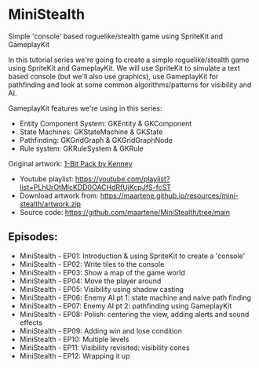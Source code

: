 # MiniStealth
Simple 'console' based roguelike/stealth game using SpriteKit and GameplayKit

In this tutorial series we're going to create a simple roguelike/stealth game using SpriteKit and GameplayKit. We will use SpriteKit to simulate a text based console (but we'll also use graphics), use GameplayKit for pathfinding and look at some common algorithms/patterns for visibility and AI.

GameplayKit features we're using in this series:
* Entity Component System: GKEntity & GKComponent
* State Machines: GKStateMachine & GKState
* Pathfinding: GKGridGraph & GKGridGraphNode
* Rule system: GKRuleSystem & GKRule

Original artwork: [1-Bit Pack by Kenney](https://kenney.nl/assets/bit-pack)

* Youtube playlist: https://youtube.com/playlist?list=PLhUrOtMlcKDD0OACHdRfUjKcpJfS-fcST 
* Download artwork from: https://maartene.github.io/resources/mini-stealth/artwork.zip
* Source code: https://github.com/maartene/MiniStealth/tree/main 

## Episodes:
* MiniStealth - EP01: Introduction & using SpriteKit to create a 'console'
* MiniStealth - EP02: Write tiles to the console
* MiniStealth - EP03: Show a map of the game world
* MiniStealth - EP04: Move the player around
* MiniStealth - EP05: Visibility using shadow casting
* MiniStealth - EP06: Enemy AI pt 1: state machine and naive path finding
* MiniStealth - EP07: Enemy AI pt 2: pathfinding using GameplayKit
* MiniStealth - EP08: Polish: centering the view, adding alerts and sound effects
* MiniStealth - EP09: Adding win and lose condition
* MiniStealth - EP10: Multiple levels
* MiniStealth - EP11: Visibility revisited: visibility cones
* MiniStealth - EP12: Wrapping it up